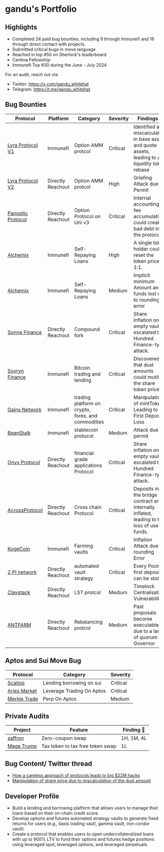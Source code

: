 # gandu's Portfolio

## Highlights
- Completed 24 paid bug bounties, including 9 through Immunefi and 16 through direct contact with projects.
- Submitted critical bugs in move language
- Reached in top #50 on Sherlock's leaderboard
- Cantina Fellowship
- Immunefi Top #30 during the June - July 2024

For an audit, reach out via:
- Twitter: https://x.com/gandu_whitehat
- Telegram: https://t.me/gandu_whitehat

## Bug Bounties
| Protocol    |Platform| Category                  | Severity   | Findings 🔎|
|------------|---------|------------------|-----------|----------|
|[Lyra Protocol V1](https://www.derive.xyz/)| Immunefi| Option AMM protcol |Critical | Identified a miscalculation in base assets and quote assets, leading to a liquidity token rebase
|[Lyra Protocol V2](https://www.derive.xyz/)| Directly Reachout| Option AMM protcol |High | Griefing Attack due to Permit
|[Panoptic Protocol](https://panoptic.xyz/)| Directly Reachout | Option Protocol on Uni v3| Critical | Internal accounting fee accumulation could create bad debt in the protocol.
|[Alchemix](https://alchemix.fi/)| Immunefi | Self-Repaying Loans | High | A single token holder could reset the token price to 1:1.
|[Alchemix](https://alchemix.fi/)| Immunefi | Self-Repaying Loans | Medium  | Implicit minimum Amount and funds lost due to rounding error
|[Sonne Finance ](https://sonne.finance/)| Directly Reachout | Compound fork | Critical | Share inflation on empty vaults escalated to a Hundred Finance-type attack.  
|[Sovryn Finance ](https://sovryn.com/)| Immunefi | Bitcoin trading and lending | Critical | Discovered that dust amounts could mutilate the share token price. 
|[Gains Network  ](https://gains.trade/)| Immunefi |  trading platform on crypto, forex, and commodities| Critical |  Manipulation of mintToken Leading to First Deposit Loss
|[BeanStalk ](https://bean.money/)| Immunefi |  stablecoin protocol| Medium | Attack due to permit 
|[Onyx Protocol](https://onyx.org/)| Directly Reachout | financial grade applications Protocol| Critical | Share inflation on empty vaults escalated to a Hundred Finance-type attack. 
|[AcrossProtocol](https://across.to/)| Directly Reachout | Cross chain Protocol| Critical | Deposits in the bridge contract are internally inflated, leading to the loss of user funds.
|[KogeCoin](https://kogecoin.io/)| Immunefi |  Farming vaults  | Critical | Inflation Attack due to rounding Error
|[2 PI network ](https://2pi.network/)| Directly Reachout |  automated vault strategy | Critical | Every Pools first deposit can be stolen
|[Claystack ](https://claystack.com/)| Directly Reachout | LST protcol | Medium  | Timelock Centralisation Vulnerability
|[ANTFARM ](https://antfarm.finance/)| Directly Reachout | Rebalancing protcol | Medium  | Past proposals become executable due to a lack of quorum in Governor


## Aptos and Sui Move Bug 
| Protocol |  Category                  | Severity   
|------------|---------|------------------|
|[Scallop](https://www.scallop.io/) |  Lending borrowing on sui | Critical
|[Aries Market](https://ariesmarkets.xyz/) |Leverage Trading On Aptos| Critical
|[Merkle Trade](https://merkle.trade/) |Perp On Aptos| Medium 


## Private Audits 
| Project    |Feature| Finding 🔎|
|------------|---------|------------------|
|[saffron](https://www.saffron.finance/) |  Zero-coupon swap | 1H, 1M, 4L
|[ Maga Trump](http://magamemecoin.com/) | Tax token to tax free token swap | 1L


## Bug Content/ Twitter thread 
- [How a careless approach of protocols leads to big $22M hacks](https://x.com/gandu_whitehat/status/1811041165573038174)
- [Manipulation of share price due to miscalculation of the dust amount](https://x.com/gandu_whitehat/status/1803794103248806223)

## Developer Profile 
- Build a lending and borrowing platform that allows users to manage their loans based on their on-chain credit score.
- Develop options and futures automated strategy vaults to generate fixed returns for users (e.g., basis trading vault, gamma vault, iron condor vault).
- Create a protocol that enables users to open undercollateralized loans with up to 900% LTV to fund their options and futures hedge positions using leveraged spot, leveraged options, and leveraged perpetuals.







